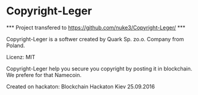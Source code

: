 # Copyright-Leger

*** Project transfered to https://github.com/nuke3/Copyright-Leger/ ***

Copyright-Leger is a softwer created by Quark Sp. zo.o. Company from Poland.

Licenz: MIT

Copyright-Leger help you secure you copyright by posting it in blockchain.
We prefere for that Namecoin.

Created on hackaton: Blockchain Hackaton Kiev 25.09.2016

